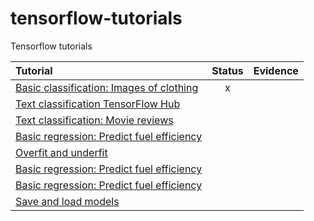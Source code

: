 # tensorflow-tutorials
Tensorflow tutorials



| Tutorial                                                      | Status | Evidence |
| :------------------------------------------------------------ | :----: | :------: |
| [Basic classification: Images of clothing](https://www.khanacademy.org/math/algebra)|x|
| [Text classification TensorFlow Hub](https://www.tensorflow.org/tutorials/keras/text_classification_with_hub)       |        |
| [Text classification: Movie reviews](https://www.khanacademy.org/math/trigonometry) |        |
| [Basic regression: Predict fuel efficiency](https://www.tensorflow.org/tutorials/keras/regression)   |        |
| [Overfit and underfit](https://www.tensorflow.org/tutorials/keras/overfit_and_underfit)   |        |
| [Basic regression: Predict fuel efficiency](https://www.tensorflow.org/tutorials/keras/regression)   |        |
| [Basic regression: Predict fuel efficiency](https://www.tensorflow.org/tutorials/keras/regression)   |        |
| [Save and load models](https://www.tensorflow.org/tutorials/keras/save_and_load)   |        |
